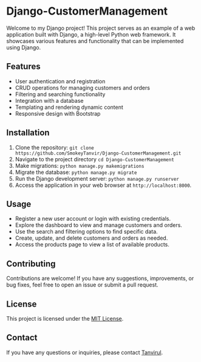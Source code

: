 # Django-CustomerManagement

Welcome to my Django project! This project serves as an example of a web application built with Django, a high-level Python web framework. It showcases various features and functionality that can be implemented using Django.

## Features

- User authentication and registration
- CRUD operations for managing customers and orders
- Filtering and searching functionality
- Integration with a database
- Templating and rendering dynamic content
- Responsive design with Bootstrap

## Installation

1. Clone the repository: ```git clone https://github.com/SmokeyTanvir/Django-CustomerManagement.git```
2. Navigate to the project directory ```cd Django-CustomerManagement```
3. Make migrations: ```python manage.py makemigrations```
4. Migrate the database: ```python manage.py migrate```
5. Run the Django development server: ```python manage.py runserver```
6. Access the application in your web browser at `http://localhost:8000`.

## Usage

- Register a new user account or login with existing credentials.
- Explore the dashboard to view and manage customers and orders.
- Use the search and filtering options to find specific data.
- Create, update, and delete customers and orders as needed.
- Access the products page to view a list of available products.

## Contributing

Contributions are welcome! If you have any suggestions, improvements, or bug fixes, feel free to open an issue or submit a pull request.

## License

This project is licensed under the [MIT License](LICENSE).

## Contact

If you have any questions or inquiries, please contact [Tanvirul](mailto:mazumdersaiful1973@gmail.com).


